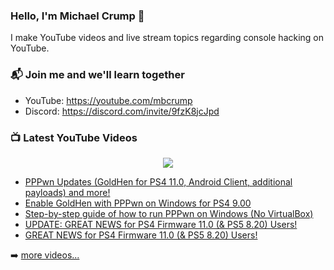 ### Hello, I'm Michael Crump 👋

I make YouTube videos and live stream topics regarding console hacking on YouTube. 

### 📬 Join me and we'll learn together

- YouTube: https://youtube.com/mbcrump
- Discord: https://discord.com/invite/9fzK8jcJpd

### 📺 Latest YouTube Videos

<div align="center">

[<img src="https://img.shields.io/badge/-Subscribe-red?style=for-the-badge&logo=youtube&logoColor=white"/>](https://www.youtube.com/c/mbcrump?sub_confirmation=1)

</div>

<!-- YOUTUBE:START -->
- [PPPwn Updates &lpar;GoldHen for PS4 11.0, Android Client, additional payloads&rpar; and more!](https://www.youtube.com/watch?v=PYieMXuKZ0M)
- [Enable GoldHen with PPPwn on Windows for PS4 9.00](https://www.youtube.com/watch?v=zVCOcZXWnlg)
- [Step-by-step guide of how to run PPPwn on Windows &lpar;No VirtualBox&rpar;](https://www.youtube.com/watch?v=-_hu8sdxV9U)
- [UPDATE: GREAT NEWS for PS4 Firmware 11.0 &lpar;&amp; PS5 8.20&rpar; Users!](https://www.youtube.com/watch?v=9d-P1uXAG5A)
- [GREAT NEWS for PS4 Firmware 11.0 &lpar;&amp; PS5 8.20&rpar; Users!](https://www.youtube.com/watch?v=HTiMSYM0DHA)
<!-- YOUTUBE:END -->

➡️ [more videos...](https://youtube.com/mbcrump)

